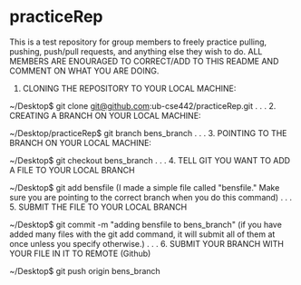 # practiceRep
This is a test repository for group members to freely practice pulling, pushing, push/pull requests, and anything else they wish to do.
ALL MEMBERS ARE ENOURAGED TO CORRECT/ADD TO THIS README AND COMMENT ON WHAT YOU ARE DOING.

1. CLONING THE REPOSITORY TO YOUR LOCAL MACHINE:

 ~/Desktop$ git clone git@github.com:ub-cse442/practiceRep.git
.
.
.
2. CREATING A BRANCH ON YOUR LOCAL MACHINE:

~/Desktop/practiceRep$ git branch bens_branch
.
.
.
3. POINTING TO THE BRANCH ON YOUR LOCAL MACHINE:
 
~/Desktop$ git checkout bens_branch 
.
.
.
4. TELL GIT YOU WANT TO ADD A FILE TO YOUR LOCAL BRANCH 

~/Desktop$ git add bensfile
(I made a simple file called "bensfile." Make sure you are pointing to the correct branch when you do this command)
.
.
.
5. SUBMIT THE FILE TO YOUR LOCAL BRANCH

 ~/Desktop$ git commit -m "adding bensfile to bens_branch"
(if you have added many files with the git add <file> command, it will submit all of them at once unless you specify otherwise.)
.
.
.
6. SUBMIT YOUR BRANCH WITH YOUR FILE IN IT TO REMOTE (Github)

  ~/Desktop$ git push origin bens_branch

